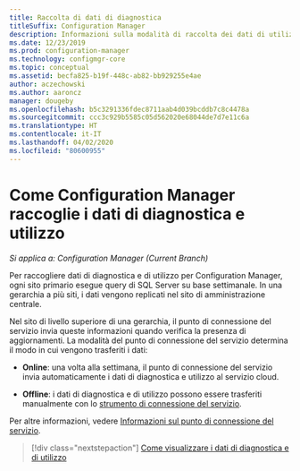 ```yaml
---
title: Raccolta di dati di diagnostica
titleSuffix: Configuration Manager
description: Informazioni sulla modalità di raccolta dei dati di utilizzo e di diagnostica di Configuration Manager da parte di questo strumento.
ms.date: 12/23/2019
ms.prod: configuration-manager
ms.technology: configmgr-core
ms.topic: conceptual
ms.assetid: becfa825-b19f-448c-ab82-bb929255e4ae
author: aczechowski
ms.author: aaroncz
manager: dougeby
ms.openlocfilehash: b5c3291336fdec8711aab4d039bcddb7c8c4478a
ms.sourcegitcommit: ccc3c929b5585c05d562020e68044de7d7e11c6a
ms.translationtype: HT
ms.contentlocale: it-IT
ms.lasthandoff: 04/02/2020
ms.locfileid: "80600955"
---
```

# <a name="how-configuration-manager-collects-diagnostics-and-usage-data"></a>Come Configuration Manager raccoglie i dati di diagnostica e utilizzo

*Si applica a: Configuration Manager (Current Branch)*

Per raccogliere dati di diagnostica e di utilizzo per Configuration Manager, ogni sito primario esegue query di SQL Server su base settimanale. In una gerarchia a più siti, i dati vengono replicati nel sito di amministrazione centrale.  

Nel sito di livello superiore di una gerarchia, il punto di connessione del servizio invia queste informazioni quando verifica la presenza di aggiornamenti. La modalità del punto di connessione del servizio determina il modo in cui vengono trasferiti i dati:

- **Online**: una volta alla settimana, il punto di connessione del servizio invia automaticamente i dati di diagnostica e utilizzo al servizio cloud.

- **Offline**: i dati di diagnostica e di utilizzo possono essere trasferiti manualmente con lo [strumento di connessione del servizio](/configmgr/core/servers/manage/use-the-service-connection-tool).

Per altre informazioni, vedere [Informazioni sul punto di connessione del servizio](/configmgr/core/servers/deploy/configure/about-the-service-connection-point).

> [!div class="nextstepaction"]
> [Come visualizzare i dati di diagnostica e di utilizzo](/configmgr/core/plan-design/diagnostics/view-diagnostics-and-usage-data)
